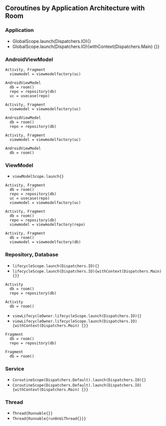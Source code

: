 ## Coroutines by Application Architecture with Room
### Application
- GlobalScope.launch(Dispatchers.IO){}
- GlobalScope.launch(Dispatchers.IO){withContext(Dispatchers.Main) {}}

### AndroidViewModel
```
Activity, Fragment
  viewmodel = viewmodelfactory(uc)

AndroidViewModel
  db = room()
  repo = repository(db)
  uc = usecase(repo)
```

```
Activity, Fragment
  viewmodel = viewmodelfactory(uc)

AndroidViewModel
  db = room()
  repo = repository(db)
```

```
Activity, Fragment
  viewmodel = viewmodelfactory(uc)

AndroidViewModel
  db = room()
```


### ViewModel
- `viewModelScope.launch{}`
```
Activity, Fragment
  db = room()
  repo = repository(db)
  uc = usecase(repo)
  viewmodel = viewmodelfactory(uc)
```

```
Activity, Fragment
  db = room()
  repo = repository(db)
  viewmodel = viewmodelfactory(repo)
```

```
Activity, Fragment
  db = room()
  viewmodel = viewmodelfactory(db)
```
  
### Repository, Database
- `lifecycleScope.launch(Dispatchers.IO){}`
- `lifecycleScope.launch(Dispatchers.IO){withContext(Dispatchers.Main) {}}`
```
Activity
  db = room()
  repo = repository(db)
```
```
Activity
  db = room()
```
  
- `viewLifecycleOwner.lifecycleScope.launch(Dispatchers.IO){}`
- `viewLifecycleOwner.lifecycleScope.launch(Dispatchers.IO){withContext(Dispatchers.Main) {}}`
```
Fragment
  db = room()
  repo = repository(db)
```
```
Fragment
  db = room()
```

### Service
- `CoroutineScope(Dispatchers.Default).launch(Dispatchers.IO){}`
- `CoroutineScope(Dispatchers.Default).launch(Dispatchers.IO){withContext(Dispatchers.Main) {}}`


### Thread
- `Thread{Runnable{}}`
- `Thread{Runnable{runOnUiThread{}}}`




